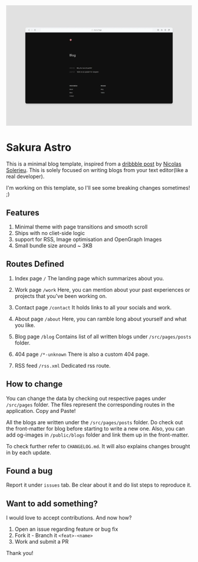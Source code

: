 ![image description](Sakura.webp)

# Sakura Astro
This is a minimal blog template, inspired from a [dribbble post](https://dribbble.com/shots/23563106--blog) by [Nicolas Solerieu](https://dribbble.com/SLRNCL). This is solely focused on writing blogs from your text editor(like a real developer).

I'm working on this template, so I'll see some breaking changes sometimes! ;)

## Features

1. Minimal theme with page transitions and smooth scroll
2. Ships with no cliet-side logic
3. support for RSS, Image optimisation and OpenGraph Images
4. Small bundle size around ~ 3KB

## Routes Defined

1. Index page `/`
	The landing page which summarizes about you.

2. Work page `/work`
	Here, you can mention about your past experiences or projects that you've been working on.

3. Contact page `/contact`
	It holds links to all your socials and work.

4. About page `/about`
	Here, you can ramble long about yourself and what you like.

5. Blog page `/blog`
	Contains list of all written blogs under `/src/pages/posts` folder.

6. 404 page `/*-unknown`
	There is also a custom 404 page.

7. RSS feed `/rss.xml`
	Dedicated rss route.

## How to change

You can change the data by checking out respective pages under `/src/pages` folder. The files represent the corresponding routes in the application. Copy and Paste!

All the blogs are written under the `/src/pages/posts` folder. Do check out the front-matter for blog before starting to write a new one. Also, you can add og-images in `/public/blogs` folder and link them up in the front-matter.

To check further refer to `CHANGELOG.md`. It will also explains changes brought in by each update.

## Found a bug

Report it under `issues` tab. Be clear about it and do list steps to reproduce it.

## Want to add something?
I would love to accept contributions. And now how?

1. Open an issue regarding feature or bug fix
2. Fork it - Branch it `<feat>-<name>`
3. Work and submit a PR

Thank you!